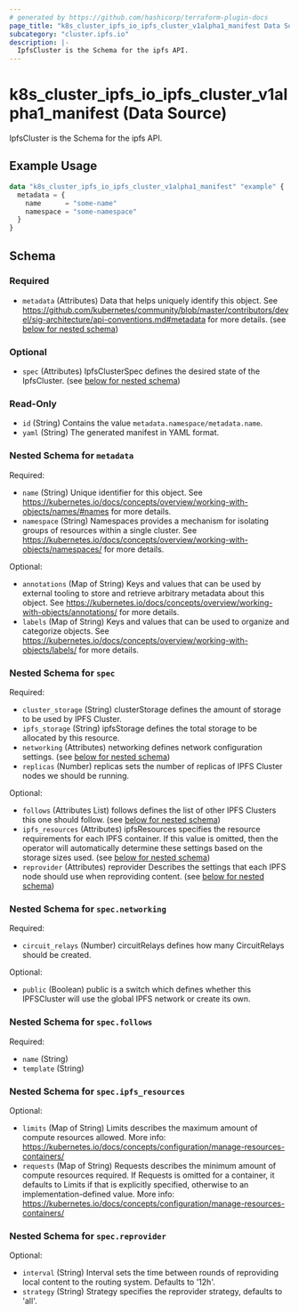 ```yaml
---
# generated by https://github.com/hashicorp/terraform-plugin-docs
page_title: "k8s_cluster_ipfs_io_ipfs_cluster_v1alpha1_manifest Data Source - terraform-provider-k8s"
subcategory: "cluster.ipfs.io"
description: |-
  IpfsCluster is the Schema for the ipfs API.
---
```


# k8s_cluster_ipfs_io_ipfs_cluster_v1alpha1_manifest (Data Source)

IpfsCluster is the Schema for the ipfs API.

## Example Usage

```terraform
data "k8s_cluster_ipfs_io_ipfs_cluster_v1alpha1_manifest" "example" {
  metadata = {
    name      = "some-name"
    namespace = "some-namespace"
  }
}
```

<!-- schema generated by tfplugindocs -->
## Schema

### Required

- `metadata` (Attributes) Data that helps uniquely identify this object. See https://github.com/kubernetes/community/blob/master/contributors/devel/sig-architecture/api-conventions.md#metadata for more details. (see [below for nested schema](#nestedatt--metadata))

### Optional

- `spec` (Attributes) IpfsClusterSpec defines the desired state of the IpfsCluster. (see [below for nested schema](#nestedatt--spec))

### Read-Only

- `id` (String) Contains the value `metadata.namespace/metadata.name`.
- `yaml` (String) The generated manifest in YAML format.

<a id="nestedatt--metadata"></a>
### Nested Schema for `metadata`

Required:

- `name` (String) Unique identifier for this object. See https://kubernetes.io/docs/concepts/overview/working-with-objects/names/#names for more details.
- `namespace` (String) Namespaces provides a mechanism for isolating groups of resources within a single cluster. See https://kubernetes.io/docs/concepts/overview/working-with-objects/namespaces/ for more details.

Optional:

- `annotations` (Map of String) Keys and values that can be used by external tooling to store and retrieve arbitrary metadata about this object. See https://kubernetes.io/docs/concepts/overview/working-with-objects/annotations/ for more details.
- `labels` (Map of String) Keys and values that can be used to organize and categorize objects. See https://kubernetes.io/docs/concepts/overview/working-with-objects/labels/ for more details.


<a id="nestedatt--spec"></a>
### Nested Schema for `spec`

Required:

- `cluster_storage` (String) clusterStorage defines the amount of storage to be used by IPFS Cluster.
- `ipfs_storage` (String) ipfsStorage defines the total storage to be allocated by this resource.
- `networking` (Attributes) networking defines network configuration settings. (see [below for nested schema](#nestedatt--spec--networking))
- `replicas` (Number) replicas sets the number of replicas of IPFS Cluster nodes we should be running.

Optional:

- `follows` (Attributes List) follows defines the list of other IPFS Clusters this one should follow. (see [below for nested schema](#nestedatt--spec--follows))
- `ipfs_resources` (Attributes) ipfsResources specifies the resource requirements for each IPFS container. If this value is omitted, then the operator will automatically determine these settings based on the storage sizes used. (see [below for nested schema](#nestedatt--spec--ipfs_resources))
- `reprovider` (Attributes) reprovider Describes the settings that each IPFS node should use when reproviding content. (see [below for nested schema](#nestedatt--spec--reprovider))

<a id="nestedatt--spec--networking"></a>
### Nested Schema for `spec.networking`

Required:

- `circuit_relays` (Number) circuitRelays defines how many CircuitRelays should be created.

Optional:

- `public` (Boolean) public is a switch which defines whether this IPFSCluster will use the global IPFS network or create its own.


<a id="nestedatt--spec--follows"></a>
### Nested Schema for `spec.follows`

Required:

- `name` (String)
- `template` (String)


<a id="nestedatt--spec--ipfs_resources"></a>
### Nested Schema for `spec.ipfs_resources`

Optional:

- `limits` (Map of String) Limits describes the maximum amount of compute resources allowed. More info: https://kubernetes.io/docs/concepts/configuration/manage-resources-containers/
- `requests` (Map of String) Requests describes the minimum amount of compute resources required. If Requests is omitted for a container, it defaults to Limits if that is explicitly specified, otherwise to an implementation-defined value. More info: https://kubernetes.io/docs/concepts/configuration/manage-resources-containers/


<a id="nestedatt--spec--reprovider"></a>
### Nested Schema for `spec.reprovider`

Optional:

- `interval` (String) Interval sets the time between rounds of reproviding local content to the routing system. Defaults to '12h'.
- `strategy` (String) Strategy specifies the reprovider strategy, defaults to 'all'.
